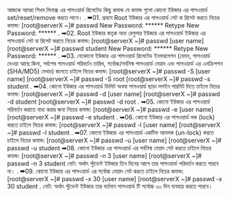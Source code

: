 আজকে আমরা শিখব লিনাক্স এর পাসওয়ার্ড রিলেটেড কিছু কমান্ড যে কমান্ড গুলো কোনো ইউজার এর পাসওয়ার্ড set/reset/remove করতে লাগে।
.
➡01. প্রথমে Root ইউজার এর পাসওয়ার্ড সেট বা রিসেট করতে নিচের কমান্ড:
[root@serverX ~]# passwd 
New Password: ****** 
Retype New Password: ******
.
➡02. Root ইউজার কতৃক অন্য রেগুলার ইউজার এর পাসওয়ার্ড ইউজার এর পাসওয়ার্ড সেট বা রিসেট করতে নিচের কমান্ড:
[root@serverX ~]# passwd [user name]
[root@serverX ~]# passwd student
New Password: ****** 
Retype New Password: ******
.
➡03. যেকোনো ইউজার এর পাসওয়ার্ড রিলেটেড ইনফরমেশন (যেমন, পাসওয়ার্ড দেওয়া আছে কিনা, সর্বশেষ পাসওয়ার্ড পরিবর্তন তারিখ, সর্বোচ্চ/সর্বনিন্ম পাসওয়ার্ড মেয়াদ এবং পাসওয়ার্ড এর এনক্রিপশন (SHA/MD5) মেথড) জানতে চাইলে নিচের কমান্ড:
[root@serverX ~]# passwd -S [user name]
[root@serverX ~]# passwd -S root
[root@serverX ~]# passwd -s student
.
➡04. কোনো ইউজার এর পাসওয়ার্ড ডিলিট অথবা পাসওয়ার্ড ছাড়া লগইন পারমিট দিতে চাইলে নিচের কমান্ড:
[root@serverX ~]# passwd -d [user name]
[root@serverX ~]# passwd -d student 
[root@serverX ~]# passwd -d root 
.
➡05. কোনো ইউজার এর পাসওয়ার্ড পরিবর্তন করাতে বাধ্য করার জন্য নিচের কমান্ড:
[root@serverX ~]# passwd -e [user name]
[root@serverX ~]# passwd -e student 
.
➡06. কোনো ইউজার এর পাসওয়ার্ড লক (lock) করতে চাইলে নিচের কমান্ড:
[root@serverX ~]# passwd -l [user name]
[root@serverX ~]# passwd -l student
.
➡07. কোনো ইউজার এর পাসওয়ার্ড একটিভ আনলক (un-lock) করতে চাইলে নিচের কমান্ড:
[root@serverX ~]# passwd -u [user name]
[root@serverX ~]# passwd -u student
➡08. কোনো ইউজার এর পাসওয়ার্ড এর সর্বনিন্ম মেয়াদ সেট করতে চাইলে নিচের কমান্ড:
[root@serverX ~]# passwd -n 3 [user name]
[root@serverX ~]# passwd -n 3 student
নোট: অর্থাৎ স্টুডেন্ট ইউজার তিন দিনের আগে তার পাসওয়ার্ড পরিবর্তন করতে পারবে না।
.
➡09. কোনো ইউজার এর পাসওয়ার্ড এর সর্বোচ্চ মেয়াদ সেট করতে চাইলে নিচের কমান্ড:
[root@serverX ~]# passwd -x 30 [user name]
[root@serverX ~]# passwd -x 30 student 
.
নোট: অর্থাৎ স্টুডেন্ট ইউজার তার বর্তমান পাসওয়ার্ড টি সর্বোচ্চ ৩০ দিন ব্যবহার করতে পারবে।
